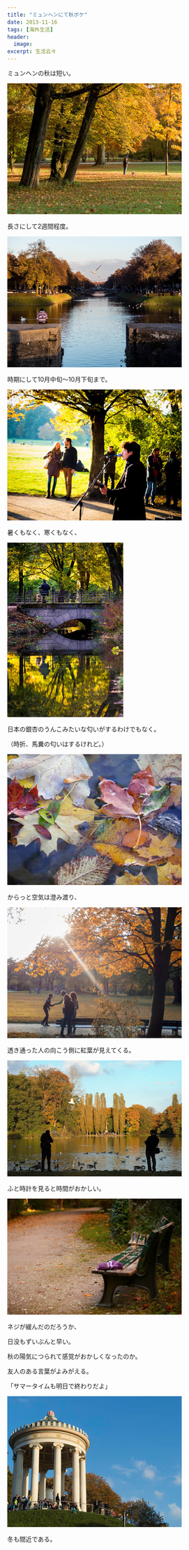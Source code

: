 ```yaml
---
title: "ミュンヘンにて秋ボケ"
date: 2013-11-16
tags: [海外生活]
header:
  image:
excerpt: 生活云々
---
```



ミュンヘンの秋は短い。

![黄色](/images/Autum/IMGP1198.JPG "3年通ったが、結局、この銅像の意味をしることは無かった。無くても卒業できた。")

長さにして2週間程度。

![黄色](/images/Autum/IMGP1429.JPG "3年通ったが、結局、この銅像の意味をしることは無かった。無くても卒業できた。")

時期にして10月中旬～10月下旬まで。

![黄色](/images/Autum/IMGP1240.JPG "3年通ったが、結局、この銅像の意味をしることは無かった。無くても卒業できた。")

暑くもなく、寒くもなく、

![黄色](/images/Autum/600_455340724.JPEG "3年通ったが、結局、この銅像の意味をしることは無かった。無くても卒業できた。")

日本の銀杏のうんこみたいな匂いがするわけでもなく。

（時折、馬糞の匂いはするけれど。）

![黄色](/images/Autum/600_455339327.JPEG "3年通ったが、結局、この銅像の意味をしることは無かった。無くても卒業できた。")

からっと空気は澄み渡り、


![黄色](/images/Autum/IMGP1220.JPG "3年通ったが、結局、この銅像の意味をしることは無かった。無くても卒業できた。")

透き通った人の向こう側に紅葉が見えてくる。

![黄色](/images/Autum/600_455335401.JPEG "3年通ったが、結局、この銅像の意味をしることは無かった。無くても卒業できた。")

ふと時計を見ると時間がおかしい。

![黄色](/images/Autum/600_455350030.JPEG "3年通ったが、結局、この銅像の意味をしることは無かった。無くても卒業できた。")

ネジが緩んだのだろうか、


日没もずいぶんと早い。


秋の陽気につられて感覚がおかしくなったのか。

友人のある言葉がよみがえる。

「サマータイムも明日で終わりだよ」

![黄色](/images/Autum/IMGP1229.JPG "3年通ったが、結局、この銅像の意味をしることは無かった。無くても卒業できた。")


冬も間近である。

